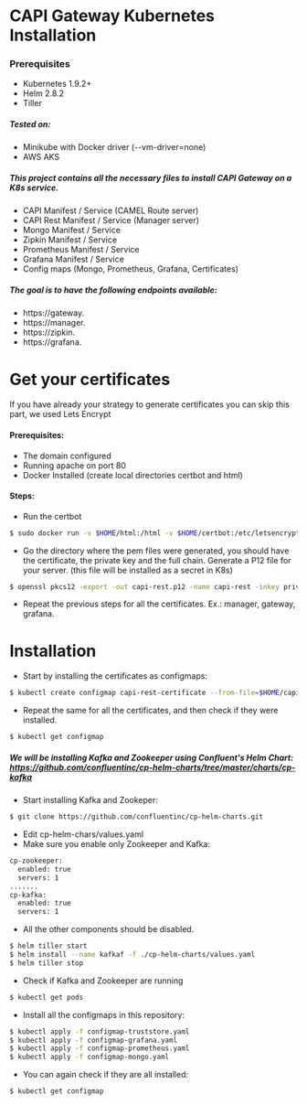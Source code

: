# CAPI Gateway Kubernetes Installation

### Prerequisites
  - Kubernetes 1.9.2+
  - Helm 2.8.2
  - Tiller
  
##### Tested on:
   - Minikube with Docker driver (--vm-driver=none)
   - AWS AKS

##### This project contains all the necessary files to install CAPI Gateway on a K8s service.
  - CAPI Manifest / Service (CAMEL Route server)
  - CAPI Rest Manifest / Service (Manager server)
  - Mongo Manifest / Service
  - Zipkin Manifest / Service
  - Prometheus Manifest / Service
  - Grafana Manifest / Service
  - Config maps (Mongo, Prometheus, Grafana, Certificates)

##### The goal is to have the following endpoints available:
  - https://gateway.<your domain>
  - https://manager.<your domain>
  - https://zipkin.<your domain>
  - https://grafana.<your domain>

# Get your certificates
If you have already your strategy to generate certificates you can skip this part, we used Lets Encrypt
#### Prerequisites:
   * The domain configured
   * Running apache on port 80
   * Docker Installed (create local directories certbot and html)
#### Steps:
   - Run the certbot
```sh
$ sudo docker run -v $HOME/html:/html -v $HOME/certbot:/etc/letsencrypt certbot/certbot certonly --webroot -w /html -d manager.<your domain> -m <your e-mail> -t -n --agree-tos
```
   - Go the directory where the pem files were generated, you should have the certificate, the private key and the full chain. Generate a P12 file for your server. (this file will be installed as a secret in K8s)
```sh
$ openssl pkcs12 -export -out capi-rest.p12 -name capi-rest -inkey privkey1.pem -in cert1.pem -certfile fullchain1.pem
```
   - Repeat the previous steps for all the certificates. Ex.: manager, gateway, grafana.

# Installation
  - Start by installing the certificates as configmaps:
```sh
$ kubectl create configmap capi-rest-certificate --from-file=$HOME/capi-rest.p12
```
   - Repeat the same for all the certificates, and then check if they were installed.
```sh
$ kubectl get configmap
```

##### We will be installing Kafka and Zookeeper using Confluent's Helm Chart: https://github.com/confluentinc/cp-helm-charts/tree/master/charts/cp-kafka
  - Start installing Kafka and Zookeper:
```sh
$ git clone https://github.com/confluentinc/cp-helm-charts.git
```
  - Edit cp-helm-chars/values.yaml
  - Make sure you enable only Zookeeper and Kafka:
```sh
cp-zookeeper:
  enabled: true
  servers: 1
.......
cp-kafka:
  enabled: true
  servers: 1
```
- All the other components should be disabled.
```sh
$ helm tiller start
$ helm install --name kafkaf -f ./cp-helm-charts/values.yaml
$ helm tiller stop
```
- Check if Kafka and Zookeeper are running
```sh
$ kubectl get pods
```
   - Install all the configmaps in this repository:
```sh
$ kubectl apply -f configmap-truststore.yaml
$ kubectl apply -f configmap-grafana.yaml
$ kubectl apply -f configmap-prometheus.yaml
$ kubectl apply -f configmap-mongo.yaml
```
   - You can again check if they are all installed:
```sh
$ kubectl get configmap
```

